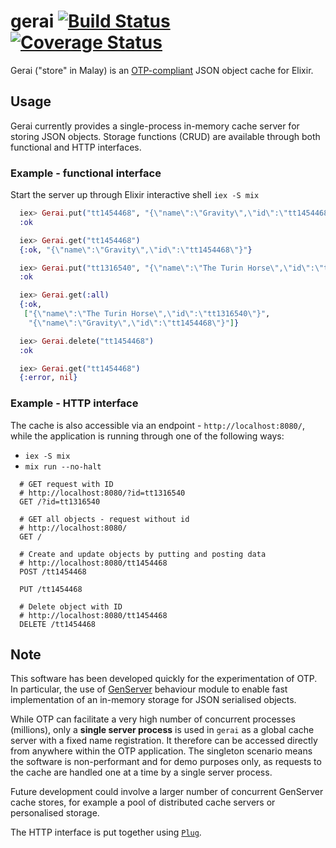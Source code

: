 # gerai [![Build Status](https://travis-ci.org/boonious/gerai.svg?branch=master)](https://travis-ci.org/boonious/gerai) [![Coverage Status](https://coveralls.io/repos/github/boonious/gerai/badge.svg)](https://coveralls.io/github/boonious/gerai)

Gerai ("store" in Malay) is an [OTP-compliant](http://blog.plataformatec.com.br/2018/04/elixir-processes-and-this-thing-called-otp/) JSON object cache for Elixir.

## Usage

Gerai currently provides a single-process in-memory cache server for storing JSON objects.
Storage functions (CRUD) are available through both functional and HTTP interfaces.

### Example - functional interface

Start the server up through Elixir interactive shell `iex -S mix`

```elixir
  iex> Gerai.put("tt1454468", "{\"name\":\"Gravity\",\"id\":\"tt1454468\"}")
  :ok

  iex> Gerai.get("tt1454468")
  {:ok, "{\"name\":\"Gravity\",\"id\":\"tt1454468\"}"}

  iex> Gerai.put("tt1316540", "{\"name\":\"The Turin Horse\",\"id\":\"tt1316540\"}")
  :ok

  iex> Gerai.get(:all)
  {:ok,
   ["{\"name\":\"The Turin Horse\",\"id\":\"tt1316540\"}",
    "{\"name\":\"Gravity\",\"id\":\"tt1454468\"}"]}

  iex> Gerai.delete("tt1454468")
  :ok

  iex> Gerai.get("tt1454468")
  {:error, nil}
```
### Example - HTTP interface

The cache is also accessible via an endpoint - `http://localhost:8080/`, while the application
is running through one of the following ways:

 - `iex -S mix`
 - `mix run --no-halt`

```
  # GET request with ID
  # http://localhost:8080/?id=tt1316540
  GET /?id=tt1316540

  # GET all objects - request without id
  # http://localhost:8080/
  GET /

  # Create and update objects by putting and posting data
  # http://localhost:8080/tt1454468
  POST /tt1454468

  PUT /tt1454468

  # Delete object with ID
  # http://localhost:8080/tt1454468
  DELETE /tt1454468
```

## Note

This software has been developed quickly for the experimentation of OTP.
In particular, the use of [GenServer](https://hexdocs.pm/elixir/GenServer.html) behaviour module
to enable fast implementation of an in-memory storage for JSON serialised objects. 

While OTP can facilitate a very high number of concurrent processes (millions),
only a **single server process** is used in `gerai` as a global cache server with a fixed name
registration. It therefore can be accessed directly from anywhere within the OTP application. The singleton
scenario means the software is non-performant and for demo purposes only, as requests to the cache are handled
one at a time by a single server process.

Future development could involve a larger number of concurrent GenServer cache stores, for example 
a pool of distributed cache servers or personalised storage.

The HTTP interface is put together using [`Plug`](https://github.com/elixir-plug/plug).

